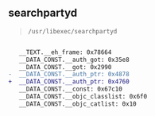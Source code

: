 ## searchpartyd

> `/usr/libexec/searchpartyd`

```diff

   __TEXT.__eh_frame: 0x78664
   __DATA_CONST.__auth_got: 0x35e8
   __DATA_CONST.__got: 0x2990
-  __DATA_CONST.__auth_ptr: 0x4878
+  __DATA_CONST.__auth_ptr: 0x4760
   __DATA_CONST.__const: 0x67c10
   __DATA_CONST.__objc_classlist: 0x6f0
   __DATA_CONST.__objc_catlist: 0x10

```
